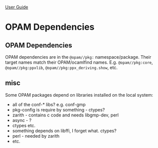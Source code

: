 [User Guide](index.md)

OPAM Dependencies
=================

<a name="ocaml_deps">OPAM Dependencies</a>
------------------------------------------

OPAM dependencies are in the `@opam//pkg:` namespace/package. Their
target names match their OPAM/ocamlfind names. E.g. `@opam//pkg:core`,
`@opam//pkg:ppxlib`, `@opam//pkg:ppx_deriving.show`, etc.

misc
----

Some OPAM packages depend on libraries installed on the local system:

-   all of the conf-\* libs? e.g. conf-gmp
-   pkg-config is require by something - ctypes?
-   zarith - contains c code and needs libgmp-dev, perl
-   async - ?
-   ctypes etc.
-   something depends on libffi, I forget what. ctypes?
-   perl - needed by zarith
-   etc.
